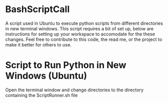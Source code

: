 # BashScriptCall
A script used in Ubuntu to execute python scripts from different directories in new terminal windows. This script requires a bit of set up, below are instructions for setting up your workspace to accomodate for the these changes. Feel free to contribute to this code, the read me, or the project to make it better for others to use. 

<h1>Script to Run Python in New Windows (Ubuntu)</h1>

Open the terminal window and change directories to the directory containing the ScriptRunner.sh file 



